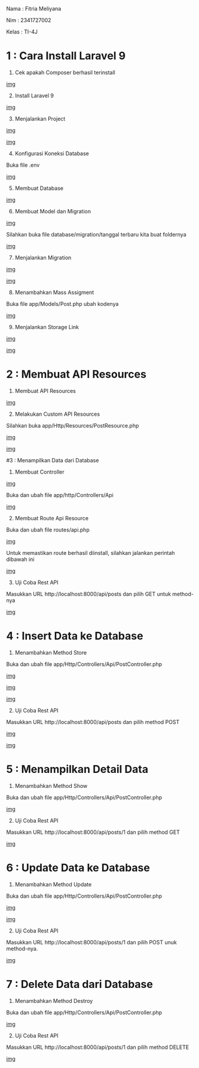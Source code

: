 Nama    : Fitria Meliyana

Nim     : 2341727002
 
Kelas   : TI-4J

# 1 : Cara Install Laravel 9

1. Cek apakah Composer berhasil terinstall

[img](/07-laravel9-nexjs/img/cek%20composer.PNG)

2. Install Laravel 9

[img](/07-laravel9-nexjs/img/prak%201%20install%20laravel%209.PNG)

3. Menjalankan Project

[img](/07-laravel9-nexjs/img/prak%201%20langkah%202%20php%20artisan.PNG)

[img](/07-laravel9-nexjs/img/prak%201%20langkah%202%20localhost%208000.PNG)

4. Konfigurasi Koneksi Database

Buka file .env

[img](/07-laravel9-nexjs/img/prak%201%20langkah%203%20ganti%20.env.PNG)

5. Membuat Database

[img](/07-laravel9-nexjs/img/prak%201%20langkah%204%20database.PNG)

6. Membuat Model dan Migration

[img](/07-laravel9-nexjs/img/prak%201%20langkah%205%20migration.PNG)

Silahkan buka file database/migration/tanggal terbaru kita buat foldernya

[img](/07-laravel9-nexjs/img/prak%201%20langkah%205%20ganti%20migration.PNG)

7. Menjalankan Migration

[img](/07-laravel9-nexjs/img/prak%201%20langkah%206%20php%20artisan%20migrate.PNG)

[img](/07-laravel9-nexjs/img/prak%201%20langkah%206%20hasil%20migrate%20database.PNG)

8. Menambahkan Mass Assigment

Buka file app/Models/Post.php ubah kodenya

[img](/07-laravel9-nexjs/img/prak%201%20langkah%207%20ganti%20post.PNG)

9. Menjalankan Storage Link

[img](/07-laravel9-nexjs/img/prak%201%20langkah%208%20storage%20link.PNG)

[img](/07-laravel9-nexjs/img/prak%201%20langkah%208%20hasil%20storage%20link.PNG)

# 2 : Membuat API Resources

1. Membuat API Resources

[img](/07-laravel9-nexjs/img/prak%202%20langkah%201%20resource%20postresource.PNG)

2. Melakukan Custom API Resources

Silahkan buka app/Http/Resources/PostResource.php

[img](/07-laravel9-nexjs/img/prak%202%20langkah%202%20pertama.PNG)

[img](/07-laravel9-nexjs/img/prak%202%20langkah%202%20kedua.PNG)

#3 : Menampilkan Data dari Database

1. Membuat Controller

[img](/07-laravel9-nexjs/img/prak%203%20langkah%201%20membuat%20controller.PNG)

Buka dan ubah file app/http/Controllers/Api

[img](/07-laravel9-nexjs/img/prak%203%20langkah%201%20postcontroller.PNG)

2. Membuat Route Api Resource

Buka dan ubah file routes/api.php

[img](/07-laravel9-nexjs/img/prak%203%20langkah%202%20route%20api.PNG)

Untuk memastikan route berhasil diinstall, silahkan jalankan perintah dibawah ini

[img](/07-laravel9-nexjs/img/prak%203%20langkah%202%20routes%20list.PNG)

3. Uji Coba Rest API

Masukkan URL http://localhost:8000/api/posts dan pilih GET untuk method-nya

[img](/07-laravel9-nexjs/img/prak%203%20langkah%203.PNG)

# 4 : Insert Data ke Database

1. Menambahkan Method Store

Buka dan ubah file app/Http/Controllers/Api/PostController.php

[img](/07-laravel9-nexjs/img/prak%204%20langkah%201%20pertama.PNG)

[img](/07-laravel9-nexjs/img/prak%204%20langkah%201%20kedua.PNG)

[img](/07-laravel9-nexjs/img/prak%204%20langkah%201%20ketiga.PNG)

2. Uji Coba Rest API

Masukkan URL http://localhost:8000/api/posts dan pilih method POST

[img](/07-laravel9-nexjs/img/prak%204%20langkah%202.PNG)

[img](/07-laravel9-nexjs/img/prak%204%20langkah%202%20form%20body.PNG)

# 5 : Menampilkan Detail Data

1. Menambahkan Method Show

Buka dan ubah file app/Http/Controllers/Api/PostController.php

[img](/07-laravel9-nexjs/img/prak%205%20langkah%201.PNG)

2. Uji Coba Rest API

Masukkan URL http://localhost:8000/api/posts/1 dan pilih method GET

[img](/07-laravel9-nexjs/img/prak%205%20langkah%202.PNG)

# 6 : Update Data ke Database

1. Menambahkan Method Update

Buka dan ubah file app/Http/Controllers/Api/PostController.php

[img](/07-laravel9-nexjs/img/prak%206%20langkah%201%20a.PNG)

[img](/07-laravel9-nexjs/img/prak%206%20langkah%201%20b.PNG)

2. Uji Coba Rest API

Masukkan URL http://localhost:8000/api/posts/1 dan pilih POST unuk method-nya.

[img](/07-laravel9-nexjs/img/prak%206%20langkah%202.PNG)

# 7 : Delete Data dari Database

1. Menambahkan Method Destroy

Buka dan ubah file app/Http/Controllers/Api/PostController.php

[img](/07-laravel9-nexjs/img/prak%207%20langkah%201.PNG)

2. Uji Coba Rest API

Masukkan URL http://localhost:8000/api/posts/1 dan pilih method DELETE

[img](/07-laravel9-nexjs/img/prak%207%20langkah%202.PNG)












